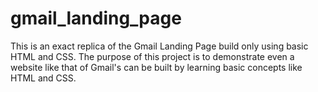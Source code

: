 # gmail_landing_page
This is an exact replica of the Gmail Landing Page build only using basic HTML and CSS. The purpose of this project is to demonstrate even a website like that of Gmail's can be built by learning basic concepts like HTML and CSS. 
